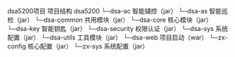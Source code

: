 dsa5200项目
项目结构
dsa5200
    └─dsa-ac              智能辅控（jar）
    └─dsa-as              智能巡检（jar）
    └─dsa-common          共用模块（jar）
    └─dsa-core            核心模块（jar）
    └─dsa-key             智能钥匙（jar）
    └─dsa-security        权限认证（jar）
    └─dsa-sys             系统配置（jar）
    └─dsa-utils           工具模块（jar）
    └─dsa-web             项目启动（war）
    └─zx-config           核心配置（jar）
    └─zx-sys              系统配置（jar）
